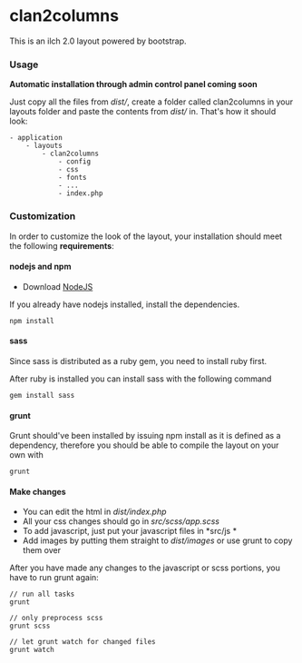 # clan2columns

This is an ilch 2.0 layout powered by bootstrap.


### Usage

**Automatic installation through admin control panel coming soon**

Just copy all the files from *dist/*, create a folder called clan2columns in your layouts folder and paste the contents from *dist/* in. That's how it should look:

    - application
        - layouts
            - clan2columns
                - config
                - css
                - fonts
                - ...
                - index.php

### Customization

In order to customize the look of the layout, your installation should meet the following **requirements**:

#### nodejs and npm
- Download [NodeJS](https://nodejs.org/en/) 

If you already have nodejs installed, install the dependencies.

    npm install


#### sass
Since sass is distributed as a ruby gem, you need to install ruby first.

After ruby is installed you can install sass with the following command

    gem install sass

#### grunt

Grunt should've been installed by issuing npm install as it is defined as a dependency, therefore you should be able to compile the layout on your own with

    grunt

#### Make changes

- You can edit the html in *dist/index.php*
- All your css changes should go in *src/scss/app.scss*
- To add javascript, just put your javascript files in *src/js *
- Add images by putting them straight to *dist/images* or use grunt to copy them over

After you have made any changes to the javascript or scss portions, you have to run grunt again:

    // run all tasks    
    grunt

    // only preprocess scss
    grunt scss

    // let grunt watch for changed files
    grunt watch
